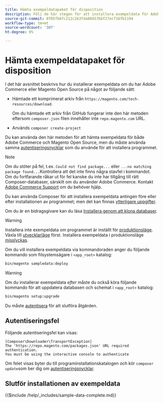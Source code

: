 ```yaml
---
title: Hämta exempeldatapaket för disposition
description: Följ de här stegen för att installera exempeldata för Adobe Commerce och Magento Open Source med Composer PHP Package Manager.
source-git-commit: 8f05fb6fc212c2b3fda80457bbf27ecf16fb1194
workflow-type: tm+mt
source-wordcount: '307'
ht-degree: 0%

---
```



# Hämta exempeldatapaket för disposition

I det här avsnittet beskrivs hur du installerar exempeldata om du har Adobe Commerce eller Magento Open Source på något av följande sätt:

* Hämtade ett komprimerat arkiv från `https://magento.com/tech-resources/download`.

   Om du hämtade ett arkiv från GitHub fungerar inte den här metoden eftersom `composer.json` filen innehåller inte `repo.magento.com` URL.

* Används `composer create-project`

Du kan använda den här metoden för att hämta exempeldata för både Adobe Commerce och Magento Open Source, men du måste använda samma [autentiseringsnycklar](../prerequisites/authentication-keys.md) som du använde för att installera programmet.

>[!NOTE]
>
>Om du stöter på fel, t.ex. `Could not find package...` eller `...no matching package found...`Kontrollera att det inte finns några stavfel i kommandot. Om du fortfarande råkar ut för fel kanske du inte har tillgång till rätt Composer-databaser, särskilt om du använder Adobe Commerce. Kontakt [Adobe Commerce Support](https://support.magento.com/hc/en-us) om du behöver hjälp.

Du kan använda Composer för att installera exempeldata antingen före eller efter installationen av programmet; men det kan finnas [ytterligare uppgifter](remove-or-update.md).

Om du är en bidragsgivare kan du läsa [Installera genom att klona databaser](git-repositories.md).

>[!WARNING]
>
>Installera inte exempeldata om programmet är inställt för [produktionsläge](../../configuration/bootstrap/application-modes.md#production-mode). Växla till [utvecklarläge](../../configuration/bootstrap/application-modes.md#developer-mode) först. Installera exempeldata i produktionsläge [misslyckas](https://support.magento.com/hc/en-us/articles/360033824571#symptom-production-mode-trouble-samp-prod-).

Om du vill installera exempeldata via kommandoraden anger du följande kommando som filsystemsägare i `<app_root>` katalog:

```bash
bin/magento sampledata:deploy
```

>[!WARNING]
>
>Om du installerar exempeldata _efter_ måste du också köra följande kommando för att uppdatera databasen och schemat i `<app_root>` katalog:

```bash
bin/magento setup:upgrade
```

Du måste [autentisera](../prerequisites/authentication-keys.md) för att slutföra åtgärden.

## Autentiseringsfel

Följande autentiseringsfel kan visas:

```terminal
[Composer\Downloader\TransportException]
The 'https://repo.magento.com/packages.json' URL required authentication.
You must be using the interactive console to authenticate
```

Om felet visas byter du till programinstallationskatalogen och kör `composer update`som ber dig om [autentiseringsnycklar](../prerequisites/authentication-keys.md).

## Slutför installationen av exempeldata

{{$include /help/_includes/sample-data-complete.md}}
